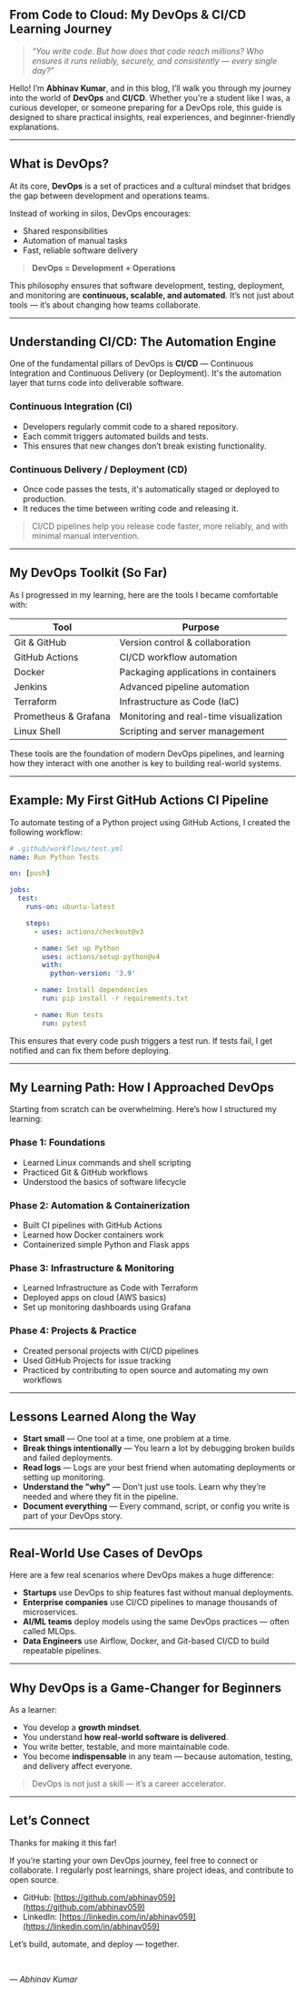 

## From Code to Cloud: My DevOps & CI/CD Learning Journey
> _“You write code. But how does that code reach millions? Who ensures it runs reliably, securely, and consistently — every single day?”_

Hello! I’m **Abhinav Kumar**, and in this blog, I’ll walk you through my journey into the world of **DevOps** and **CI/CD**. Whether you're a student like I was, a curious developer, or someone preparing for a DevOps role, this guide is designed to share practical insights, real experiences, and beginner-friendly explanations.

---

## What is DevOps?

At its core, **DevOps** is a set of practices and a cultural mindset that bridges the gap between development and operations teams.

Instead of working in silos, DevOps encourages:
- Shared responsibilities
- Automation of manual tasks
- Fast, reliable software delivery

> **DevOps = Development + Operations**

This philosophy ensures that software development, testing, deployment, and monitoring are **continuous, scalable, and automated**. It’s not just about tools — it’s about changing how teams collaborate.

---

## Understanding CI/CD: The Automation Engine

One of the fundamental pillars of DevOps is **CI/CD** — Continuous Integration and Continuous Delivery (or Deployment). It's the automation layer that turns code into deliverable software.

### Continuous Integration (CI)
- Developers regularly commit code to a shared repository.
- Each commit triggers automated builds and tests.
- This ensures that new changes don’t break existing functionality.

### Continuous Delivery / Deployment (CD)
- Once code passes the tests, it's automatically staged or deployed to production.
- It reduces the time between writing code and releasing it.

> CI/CD pipelines help you release code faster, more reliably, and with minimal manual intervention.

---

## My DevOps Toolkit (So Far)

As I progressed in my learning, here are the tools I became comfortable with:

| Tool                  | Purpose                                 |
|-----------------------|-----------------------------------------|
| Git & GitHub          | Version control & collaboration         |
| GitHub Actions        | CI/CD workflow automation               |
| Docker                | Packaging applications in containers    |
| Jenkins               | Advanced pipeline automation            |
| Terraform             | Infrastructure as Code (IaC)            |
| Prometheus & Grafana  | Monitoring and real-time visualization  |
| Linux Shell           | Scripting and server management         |

These tools are the foundation of modern DevOps pipelines, and learning how they interact with one another is key to building real-world systems.

---

## Example: My First GitHub Actions CI Pipeline

To automate testing of a Python project using GitHub Actions, I created the following workflow:

```yaml
# .github/workflows/test.yml
name: Run Python Tests

on: [push]

jobs:
  test:
    runs-on: ubuntu-latest

    steps:
      - uses: actions/checkout@v3

      - name: Set up Python
        uses: actions/setup-python@v4
        with:
          python-version: '3.9'

      - name: Install dependencies
        run: pip install -r requirements.txt

      - name: Run tests
        run: pytest
````

This ensures that every code push triggers a test run. If tests fail, I get notified and can fix them before deploying.

---

## My Learning Path: How I Approached DevOps

Starting from scratch can be overwhelming. Here’s how I structured my learning:

### Phase 1: Foundations

* Learned Linux commands and shell scripting
* Practiced Git & GitHub workflows
* Understood the basics of software lifecycle

### Phase 2: Automation & Containerization

* Built CI pipelines with GitHub Actions
* Learned how Docker containers work
* Containerized simple Python and Flask apps

### Phase 3: Infrastructure & Monitoring

* Learned Infrastructure as Code with Terraform
* Deployed apps on cloud (AWS basics)
* Set up monitoring dashboards using Grafana

### Phase 4: Projects & Practice

* Created personal projects with CI/CD pipelines
* Used GitHub Projects for issue tracking
* Practiced by contributing to open source and automating my own workflows

---

## Lessons Learned Along the Way

* **Start small** — One tool at a time, one problem at a time.
* **Break things intentionally** — You learn a lot by debugging broken builds and failed deployments.
* **Read logs** — Logs are your best friend when automating deployments or setting up monitoring.
* **Understand the "why"** — Don’t just use tools. Learn why they’re needed and where they fit in the pipeline.
* **Document everything** — Every command, script, or config you write is part of your DevOps story.

---

## Real-World Use Cases of DevOps

Here are a few real scenarios where DevOps makes a huge difference:

* **Startups** use DevOps to ship features fast without manual deployments.
* **Enterprise companies** use CI/CD pipelines to manage thousands of microservices.
* **AI/ML teams** deploy models using the same DevOps practices — often called MLOps.
* **Data Engineers** use Airflow, Docker, and Git-based CI/CD to build repeatable pipelines.

---

## Why DevOps is a Game-Changer for Beginners

As a learner:

* You develop a **growth mindset**.
* You understand **how real-world software is delivered**.
* You write better, testable, and more maintainable code.
* You become **indispensable** in any team — because automation, testing, and delivery affect everyone.

> DevOps is not just a skill — it’s a career accelerator.

---

## Let’s Connect

Thanks for making it this far!

If you’re starting your own DevOps journey, feel free to connect or collaborate. I regularly post learnings, share project ideas, and contribute to open source.

* GitHub: [https://github.com/abhinav059](https://github.com/abhinav059)
* LinkedIn: [https://linkedin.com/in/abhinav059](https://linkedin.com/in/abhinav059)

Let’s build, automate, and deploy — together.

<br>

*— Abhinav Kumar*
